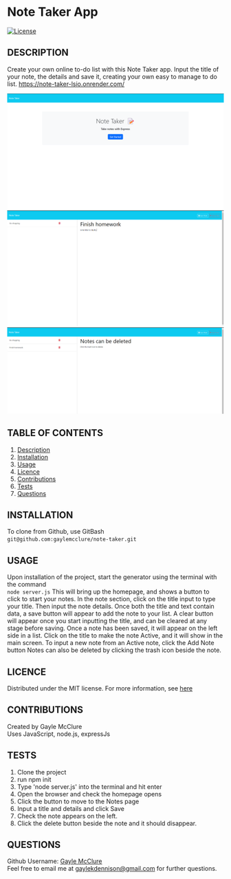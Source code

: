 # Note Taker App


  [![License](https://img.shields.io/badge/License-MIT-blue.svg)](https://opensource.org/licenses/MIT)
  
  ## DESCRIPTION
Create your own online to-do list with this Note Taker app. Input the title of your note, the details and save it, creating your own easy to manage to do list. 
https://note-taker-lsio.onrender.com/


![screenshot](/media/1.png)
![screenshot](/media/2.png)
![screenshot](/media/3.png)

  ## TABLE OF CONTENTS
  
  <ol>
  <li><a href="#description">Description</a></li>
  <li><a href="#installation">Installation</a></li>
  <li><a href="#usage">Usage</a></li>
  <li><a href="#licence">Licence</a> </li>
  <li><a href="#contributions">Contributions</a></li>
  <li><a href="#tests">Tests</a></li>
  <li><a href="#questions">Questions</a></li>
  </ol>
  
  ## INSTALLATION
To clone from Github, use GitBash   
```git@github.com:gaylemcclure/note-taker.git```
  
  ## USAGE
  Upon installation of the project, start the generator using the terminal with the command   
  ```node server.js```
This will bring up the homepage, and shows a button to click to start your notes. 
In the note section, click on the title input to type your title. Then input the note details. Once both the title and text contain data, a save button will appear to add the note to your list. 
A clear button will appear once you start inputting the title, and can be cleared at any stage before saving. 
Once a note has been saved, it will appear on the left side in a list. Click on the title to make the note Active, and it will show in the main screen. 
To input a new note from an Active note, click the Add Note button
Notes can also be deleted by clicking the trash icon beside the note. 
  
  ## LICENCE
  Distributed under the MIT license. For more information, see <a href=https://opensource.org/licenses/MIT>here</a>
  
  ## CONTRIBUTIONS
  Created by Gayle McClure   
  Uses JavaScript, node.js, expressJs
  
  ## TESTS
  1. Clone the project
  2. run npm init
  3. Type 'node server.js' into the terminal and hit enter
  4. Open the browser and check the homepage opens
  5. Click the button to move to the Notes page
  6. Input a title and details and click Save
  7. Check the note appears on the left. 
  8. Click the delete button beside the note and it should disappear. 
  
  ## QUESTIONS
  Github Username: <a href='https://github.com/gaylemcclure'>Gayle McClure</a>  
  Feel free to email me at gaylekdennison@gmail.com for further questions. 
